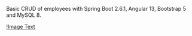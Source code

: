 Basic CRUD of employees with Spring Boot 2.6.1, Angular 13, Bootstrap 5 and MySQL 8.

[!Image Text](https://github.com/marcoscecotti/SpringBoot-AngularCRUD/blob/main/Employees.png)
